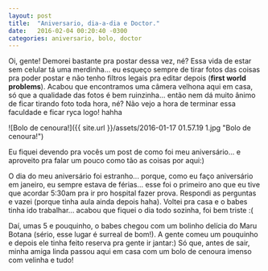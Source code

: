 ```yaml
---
layout: post
title:  "Aniversario, dia-a-dia e Doctor."
date:   2016-02-04 00:20:40 -0300
categories: aniversario, bolo, doctor
---
```

Oi, gente! Demorei bastante pra postar dessa vez, né? Essa vida de estar sem celular tá uma merdinha... eu esqueço sempre de tirar fotos das coisas pra poder postar e não tenho filtros legais pra editar depois (**first world problems**). Acabou que encontramos uma câmera velhona aqui em casa, só que a qualidade das fotos é bem ruinzinha... então nem dá muito ânimo de ficar tirando foto toda hora, né? Não vejo a hora de terminar essa faculdade e ficar ryca logo! hahha

![Bolo de cenoura!]({{ site.url }}/assets/2016-01-17 01.57.19 1.jpg "Bolo de cenoura!")

Eu fiquei devendo pra vocês um post de como foi meu aniversário... e aproveito pra falar um pouco como tão as coisas por aqui:)

O dia do meu aniversário foi estranho... porque, como eu faço aniversário em janeiro, eu sempre estava de férias... esse foi o primeiro ano que eu tive que acordar 5:30am pra ir pro hospital fazer prova. Respondi as perguntas e vazei (porque tinha aula ainda depois haha). Voltei pra casa e o babes tinha ido trabalhar... acabou que fiquei o dia todo sozinha, foi bem triste :(

Daí, umas 5 e pouquinho, o babes chegou com um bolinho delícia do Maru Botana (sério, esse lugar é surreal de bom!). A gente comeu um pouquinho e depois ele tinha feito reserva pra gente ir jantar:) Só que, antes de sair, minha amiga linda passou aqui em casa com um bolo de cenoura imenso com velinha e tudo!
